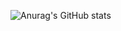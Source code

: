 ![Anurag's GitHub stats](https://github-readme-stats.vercel.app/api?username=sn1ckeers&show_icons=true&theme=radical)
